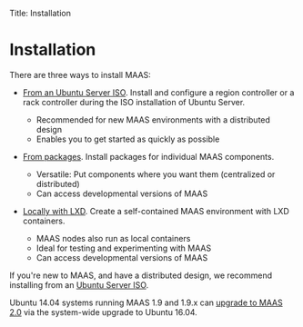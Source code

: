 Title: Installation


# Installation

There are three ways to install MAAS:

- [From an Ubuntu Server ISO](installconfig-server-iso.html). Install and
  configure a region controller or a rack controller during the ISO
  installation of Ubuntu Server.
  
  - Recommended for new MAAS environments with a distributed design
  - Enables you to get started as quickly as possible 

- [From packages](installconfig-package-install.html). Install packages for
  individual MAAS components.
  
  - Versatile: Put components where you want them (centralized or distributed)
  - Can access developmental versions of MAAS

- [Locally with LXD](installconfig-lxd-install.html). Create a self-contained
  MAAS environment with LXD containers.
  
  - MAAS nodes also run as local containers
  - Ideal for testing and experimenting with MAAS
  - Can access developmental versions of MAAS

If you're new to MAAS, and have a distributed design, we recommend installing
from an [Ubuntu Server ISO](installconfig-server-iso.html).

Ubuntu 14.04 systems running MAAS 1.9 and 1.9.x can [upgrade to MAAS
2.0](installconfig-upgrade.html) via the system-wide upgrade to Ubuntu 16.04.

